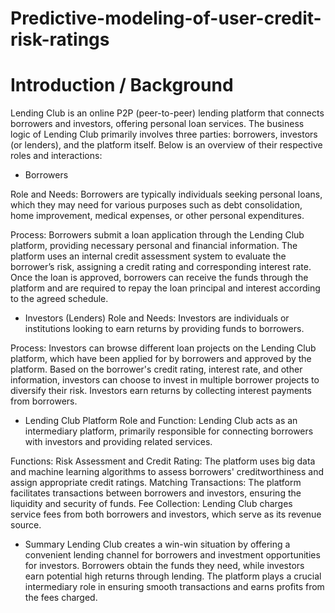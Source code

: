 # Predictive-modeling-of-user-credit-risk-ratings

# Introduction / Background
Lending Club is an online P2P (peer-to-peer) lending platform that connects borrowers and investors, offering personal loan services. The business logic of Lending Club primarily involves three parties: borrowers, investors (or lenders), and the platform itself. Below is an overview of their respective roles and interactions:

- Borrowers
  
Role and Needs: Borrowers are typically individuals seeking personal loans, which they may need for various purposes such as debt consolidation, home improvement, medical expenses, or other personal expenditures.

Process:
Borrowers submit a loan application through the Lending Club platform, providing necessary personal and financial information.
The platform uses an internal credit assessment system to evaluate the borrower’s risk, assigning a credit rating and corresponding interest rate.
Once the loan is approved, borrowers can receive the funds through the platform and are required to repay the loan principal and interest according to the agreed schedule.

- Investors (Lenders)
Role and Needs: Investors are individuals or institutions looking to earn returns by providing funds to borrowers.

Process:
Investors can browse different loan projects on the Lending Club platform, which have been applied for by borrowers and approved by the platform.
Based on the borrower's credit rating, interest rate, and other information, investors can choose to invest in multiple borrower projects to diversify their risk.
Investors earn returns by collecting interest payments from borrowers.

- Lending Club Platform
Role and Function: Lending Club acts as an intermediary platform, primarily responsible for connecting borrowers with investors and providing related services.

Functions:
Risk Assessment and Credit Rating: The platform uses big data and machine learning algorithms to assess borrowers' creditworthiness and assign appropriate credit ratings.
Matching Transactions: The platform facilitates transactions between borrowers and investors, ensuring the liquidity and security of funds.
Fee Collection: Lending Club charges service fees from both borrowers and investors, which serve as its revenue source.

- Summary
Lending Club creates a win-win situation by offering a convenient lending channel for borrowers and investment opportunities for investors. Borrowers obtain the funds they need, while investors earn potential high returns through lending. The platform plays a crucial intermediary role in ensuring smooth transactions and earns profits from the fees charged.
